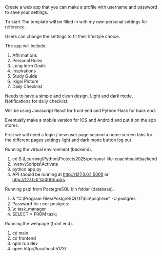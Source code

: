 Create a web app that you can make a profile with username and password to save your settings.

To start The template will be filled in with my own personal settings for reference.

Users can change the settings to fit their lifestyle choice.

The app will include:
1. Affirmations
2. Personal Rules
3. Long term Goals
4. Inspirations
5. Study Guide
6. Ikigai Picture
7. Daily Checklist

Needs to have a simple and clean design.
Light and dark mode.
Notifications for daily checklist.

Will be using Javascript React for front end and Python Flask for back end. 

Eventually make a mobile version for IOS and Android and put it on the app stores.

First we will need a login / new user page
second a home screen 
tabs for the different pages
settings
light and dark mode button
log out


Running the virtual environment (backend).
1. cd S:\Learning\Python\Projects2025\personal-life-coach\main\backend
2. .\venv\Scripts\Activate
3. python app.py
4. API should be running at http://127.0.0.1:5000 or http://127.0.0.1:5000/tasks

Running psql from PostegreSQL bin folder (database).
1. & "C:\Program Files\PostgreSQL\17\bin\psql.exe" -U postgres
2. Password for user postgres:
3. \c task_manager
4. SELECT * FROM task;

Running the webpage (front end).
1. cd main
2. cd frontend
3. npm run dev
4. open http://localhost:5173/
